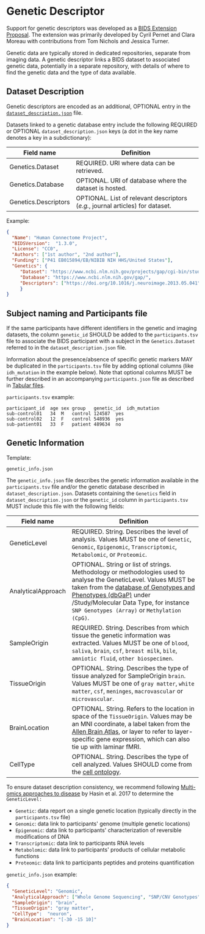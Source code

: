 # Genetic Descriptor

Support for genetic descriptors was developed as a [BIDS Extension
Proposal](../06-extensions.md#bids-extension-proposals).
The extension was primarily developed by Cyril Pernet and Clara Moreau with
contributions from Tom Nichols and Jessica Turner.

Genetic data are typically stored in dedicated repositories,
separate from imaging data.
A genetic descriptor links a BIDS dataset to associated genetic data,
potentially in a separate repository,
with details of where to find the genetic data and the type of data available.

## Dataset Description

Genetic descriptors are encoded as an additional, OPTIONAL entry in the
[`dataset_description.json`](../03-modality-agnostic-files.md#dataset_descriptionjson)
file.

Datasets linked to a genetic database entry include the following REQUIRED or OPTIONAL
`dataset_description.json` keys (a dot in the key name denotes a key in a subdictionary):

| Field name           | Definition                                                                     |
|----------------------|--------------------------------------------------------------------------------|
| Genetics.Dataset     | REQUIRED. URI where data can be retrieved.                                     |
| Genetics.Database    | OPTIONAL. URI of database where the dataset is hosted.                         |
| Genetics.Descriptors | OPTIONAL. List of relevant descriptors (*e.g.*, journal articles) for dataset. |

Example:

```JSON
{
  "Name": "Human Connectome Project",
  "BIDSVersion":  "1.3.0",
  "License": "CC0",
  "Authors": ["1st author", "2nd author"],
  "Funding": ["P41 EB015894/EB/NIBIB NIH HHS/United States"],
  "Genetics": {
     "Dataset": "https://www.ncbi.nlm.nih.gov/projects/gap/cgi-bin/study.cgi?study_id=phs001364.v1.p1",
     "Database": "https://www.ncbi.nlm.nih.gov/gap/",
     "Descriptors": ["https://doi.org/10.1016/j.neuroimage.2013.05.041"]
     }
}
```

## Subject naming and Participants file

If the same participants have different identifiers in the genetic and imaging datasets,
the column `genetic_id` SHOULD be added to the `participants.tsv` file to associate
the BIDS participant with a subject in the `Genetics.Dataset` referred to in the
`dataset_description.json` file.

Information about the presence/absence of specific genetic markers MAY be duplicated
in the `participants.tsv` file by adding optional columns (like `idh_mutation` in the
example below).
Note that optional columns MUST be further described in an accompanying
`participants.json` file as described in
[Tabular files](../02-common-principles.md#tabular-files).

`participants.tsv` example:

```Text
participant_id	age	sex	group	genetic_id	idh_mutation
sub-control01	34	M	control	124587	yes
sub-control02	12	F	control	548936	yes
sub-patient01	33	F	patient	489634	no
```

## Genetic Information

Template:

```Text
genetic_info.json
```

The `genetic_info.json` file describes the genetic information available in the
`participants.tsv` file and/or the genetic database described in
`dataset_description.json`.
Datasets containing the `Genetics` field in `dataset_description.json` or the
`genetic_id` column in `participants.tsv` MUST include this file with the following
fields:

| Field name         | Definition                                                                                                                                                                                                                                                                               |
|--------------------|------------------------------------------------------------------------------------------------------------------------------------------------------------------------------------------------------------------------------------------------------------------------------------------|
| GeneticLevel       | REQUIRED. String. Describes the level of analysis. Values MUST be one of `Genetic`, `Genomic`, `Epigenomic`, `Transcriptomic`, `Metabolomic`, or `Proteomic`.                                                                                                                            |
| AnalyticalApproach | OPTIONAL. String or list of strings. Methodology or methodologies used to analyse the GeneticLevel. Values MUST be taken from the [database of Genotypes and Phenotypes (dbGaP)][gapsolr] under /Study/Molecular Data Type, for instance `SNP Genotypes (Array)` or `Methylation (CpG)`. |
| SampleOrigin       | REQUIRED. String. Describes from which tissue the genetic information was extracted. Values MUST be one of `blood`, `saliva`, `brain`, `csf`, `breast milk`, `bile`, `amniotic fluid`, `other biospecimen`.                                                                              |
| TissueOrigin       | OPTIONAL. String. Describes the type of tissue analyzed for SampleOrigin `brain`. Values MUST be one of `gray matter`, `white matter`, `csf`, `meninges`, `macrovascular` or `microvascular`.                                                                                            |
| BrainLocation      | OPTIONAL. String. Refers to the location in space of the `TissueOrigin`. Values may be an MNI coordinate, a label taken from the [Allen Brain Atlas][allen], or layer to refer to layer-specific gene expression, which can also tie up with laminar fMRI.                               |
| CellType           | OPTIONAL. String. Describes the type of cell analyzed. Values SHOULD come from the [cell ontology][ontology].                                                                                                                                                                            |
  
To ensure dataset description consistency, we recommend following [Multi-omics approaches to disease](https://genomebiology.biomedcentral.com/articles/10.1186/s13059-017-1215-1) by Hasin et al. 2017 to determine the `GeneticLevel:`   
  - `Genetic`: data report on a single genetic location (typically directly in the `participants.tsv` file) 
  - `Genomic`:  data link to participants' genome (multiple genetic locations)
  - `Epigenomic`: data link to participants' characterization of reversible modifications of DNA
  - `Transcriptomic`: data link to participants RNA levels
  - `Metabolomic`: data link to participants' products of cellular metabolic functions
  - `Proteomic`: data link to participants peptides and proteins quantification 

`genetic_info.json` example:

```JSON
{
  "GeneticLevel": "Genomic",
  "AnalyticalApproach": ["Whole Genome Sequencing", "SNP/CNV Genotypes"],
  "SampleOrigin": "brain",
  "TissueOrigin": "gray matter",
  "CellType":  "neuron",
  "BrainLocation": "[-30 -15 10]"
}
```

[allen]: http://atlas.brain-map.org/atlas?atlas=265297125&plate=112360888&structure=4392&x=40348.15104166667&y=46928.75&zoom=-7&resolution=206.60&z=3
[ontology]: http://obofoundry.org/ontology/cl.html
[gapsolr]: https://www.ncbi.nlm.nih.gov/gap/advanced_search/
